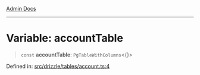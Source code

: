 [Admin Docs](/)

***

# Variable: accountTable

> `const` **accountTable**: `PgTableWithColumns`\<\{\}\>

Defined in: [src/drizzle/tables/account.ts:4](https://github.com/PurnenduMIshra129th/talawa-api/blob/121a22b3ddb398bf77a0d89bb0bf3c4462b4730c/src/drizzle/tables/account.ts#L4)
